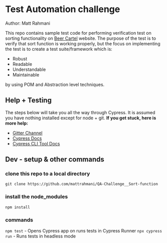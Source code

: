 # Test Automation challenge

Author: Matt Rahmani

This repo contains sample test code for performing verification test on sorting functionality on [Beer Cartel](https://craftcartel.com.au/) website.
The purpose of the test is to verify that sort function is working properly, but the focus on implementing the test is to create a test suite/framework which is:

- Robust
- Readable
- Understandable
- Maintainable

by using POM and Abstraction level techniques.

## Help + Testing

The steps below will take you all the way through Cypress. It is assumed you have nothing installed except for node + git.
**If you get stuck, here is more help:**

- [Gitter Channel](https://gitter.im/cypress-io/cypress)
- [Cypress Docs](https://on.cypress.io)
- [Cypress CLI Tool Docs](https://github.com/cypress-io/cypress-cli)

## Dev - setup & other commands

### clone this repo to a local directory

```git clone https://github.com/mattrahmani/QA-Challenge__Sort-function```

### install the node_modules

```npm install```

### commands

```npm test```                  - Opens Cypress app on runs tests in Cypress Runner
```npx cypress run```           - Runs tests in headless mode
